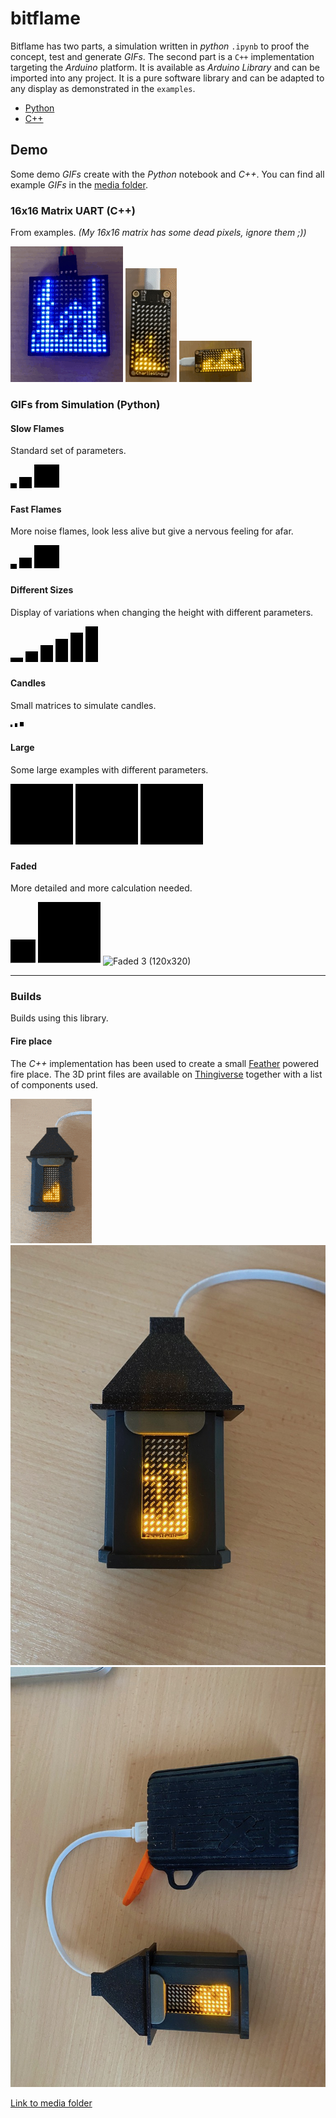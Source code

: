 # bitflame

Bitflame has two parts, a simulation written in _python_ `.ipynb` to proof the concept, test and generate _GIFs_. The second part is a `C++` implementation targeting the _Arduino_ platform. It is available as _Arduino Library_ and can be imported into any project. It is a pure software library and can be adapted to any display as demonstrated in the `examples`.

* [Python](./python)
* [C++](./arduino)


## Demo

Some demo _GIFs_ create with the _Python_ notebook and _C++_. You can find all example _GIFs_ in the [media folder](media/examples).


### 16x16 Matrix UART (C++)

From examples. _(My 16x16 matrix has some dead pixels, ignore them ;))_

![Real 1](media/examples/real/16x16-matrix-uart.gif)
![Real 2](media/examples/real/7x15-IS31FL3731-high-flames.gif)
![Real 3](media/examples/real/7x15-IS31FL3731-large-flames.gif)

### GIFs from Simulation (Python)

#### Slow Flames

Standard set of parameters.

![Slow 1 (10x10)](media/examples/slow-flames/fire_heat=0.2_o2=0.05_cinder=2.gif)
![Slow 2 (20x20)](media/examples/slow-flames/fire_heat=0.2_o2=0.01_cinder=2.gif)
![Slow 3 (40x40)](media/examples/slow-flames/fire_heat=0.2_o2=0.002_cinder=3.gif)

#### Fast Flames

More noise flames, look less alive but give a nervous feeling for afar.

![Fast 1 (10x10)](media/examples/fast-flames/fire_heat=0.4_o2=0.05_cinder=2.gif)
![Fast 2 (20x20)](media/examples/fast-flames/fire_heat=0.4_o2=0.05_cinder=3.gif)
![Fast 3 (40x40)](media/examples/fast-flames/fire_heat=0.4_o2=0.04_cinder=3.gif)

#### Different Sizes

Display of variations when changing the height with different parameters.

![Size 1 (10x20)](media/examples/different-sizes/fire_10x20_heat=0.2_o2=0.05_cinder=3.gif)
![Size 2 (20x20)](media/examples/different-sizes/fire_20x20_heat=0.2_o2=0.01_cinder=3.gif)
![Size 3 (30x20)](media/examples/different-sizes/fire_30x20_heat=0.2_o2=0.003_cinder=3.gif)
![Size 4 (40x20)](media/examples/different-sizes/fire_40x20_heat=0.2_o2=0.002_cinder=3.gif)
![Size 5 (50x20)](media/examples/different-sizes/fire_50x20_heat=0.2_o2=0.0015_cinder=3.gif)
![Size 6 (60x20)](media/examples/different-sizes/fire_60x20_heat=0.2_o2=0.001_cinder=3.gif)

#### Candles

Small matrices to simulate candles.

![Candle 1 (6x3)](media/examples/candles/fire_6x3_heat=0.2_o2=0.1_cinder=2.gif)
![Candle 2 (8x4)](media/examples/candles/fire_8x4_heat=0.2_o2=0.05_cinder=2.gif)
![Candle 3 (10x6)](media/examples/candles/fire_10x6_heat=0.2_o2=0.02_cinder=3.gif)


#### Large

Some large examples with different parameters.

![Large 1 (100x100)](media/examples/large-fires/fire_100x100_heat=0.2_o2=0.001_cinder=3.gif)
![Large 2 (100x100)](media/examples/large-fires/fire_100x100_heat=0.2_o2=0.0008_cinder=3.gif)
![Large 3 (100x100)](media/examples/large-fires/fire_100x100_heat=0.2_o2=0.0005_cinder=3.gif)

#### Faded

More detailed and more calculation needed.

![Faded 1 (40x40)](media/examples/faded-flames/fire_40x40_heat=0.2_o2=0.002_cinder=3.gif)
![Faded 2 (100x100)](media/examples/faded-flames/fire_100x100_heat=0.2_o2=0.002_cinder=3.gif)
![Faded 3 (120x320)](media/examples/faded-flames/fire_120x320_heat=0.2_o2=0.0008_cinder=3.gif)

***

### Builds

Builds using this library.

#### Fire place

The _C++_ implementation has been used to create a small [Feather](https://www.adafruit.com/feather) powered fire place. The 3D print files are available on [Thingiverse](https://www.thingiverse.com/thing:4698466) together with a list of components used.

![Fire place 1](media/examples/fire-place-build/fire-place-demo-3.gif)
![Fire place 2](media/examples/fire-place-build/fire-place-on.jpeg)
![Fire place 3](media/examples/fire-place-build/fire-place-usb-powerbank.jpeg)

[Link to media folder](media/examples/fire-place-build)
